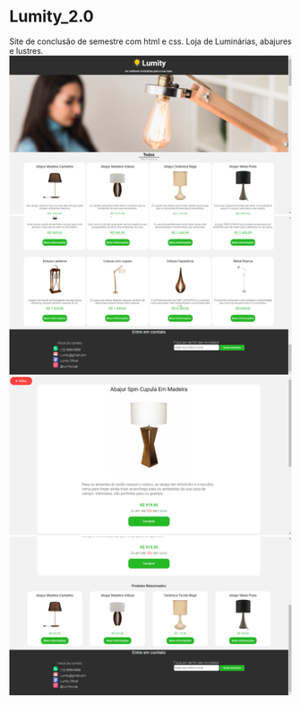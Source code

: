 # Lumity_2.0
 Site de conclusão de semestre com html e css.
 Loja de Luminárias, abajures e lustres.
![img](https://github.com/luizlopes12/Lumity_2.0/blob/main/Screenshot_75.png)
![img](https://github.com/luizlopes12/Lumity_2.0/blob/main/Screenshot_76.png)
![img](https://github.com/luizlopes12/Lumity_2.0/blob/main/Screenshot_77.png)
![img](https://github.com/luizlopes12/Lumity_2.0/blob/main/Screenshot_78.png)
